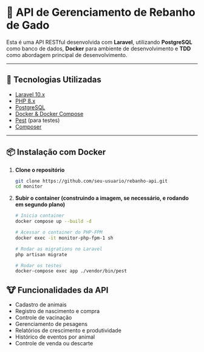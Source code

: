 # 🐄 API de Gerenciamento de Rebanho de Gado

Esta é uma API RESTful desenvolvida com **Laravel**, utilizando **PostgreSQL** como banco de dados, **Docker** para ambiente de desenvolvimento e **TDD** como abordagem principal de desenvolvimento.

---

## 🚀 Tecnologias Utilizadas

- [Laravel 10.x](https://laravel.com/)
- [PHP 8.x](https://www.php.net/)
- [PostgreSQL](https://www.postgresql.org/)
- [Docker & Docker Compose](https://docs.docker.com/)
- [Pest](https://pestphp.com/) (para testes)
- [Composer](https://getcomposer.org/)

---

## 📦 Instalação com Docker

1. **Clone o repositório**
   ```bash
   git clone https://github.com/seu-usuario/rebanho-api.git
   cd monitor

2. **Subir o container (construindo a imagem, se necessário, e rodando em segundo plano)**
    ```bash
    # Inicia container
    docker compose up --build -d  

    # Acessar o container do PHP-FPM
    docker exec -it monitor-php-fpm-1 sh  

    # Rodar as migrations no Laravel
    php artisan migrate  

    # Rodar os testes
    docker-compose exec app ./vendor/bin/pest

## 🐮 Funcionalidades da API

- Cadastro de animais
- Registro de nascimento e compra
- Controle de vacinação
- Gerenciamento de pesagens
- Relatórios de crescimento e produtividade
- Histórico de eventos por animal
- Controle de venda ou descarte
